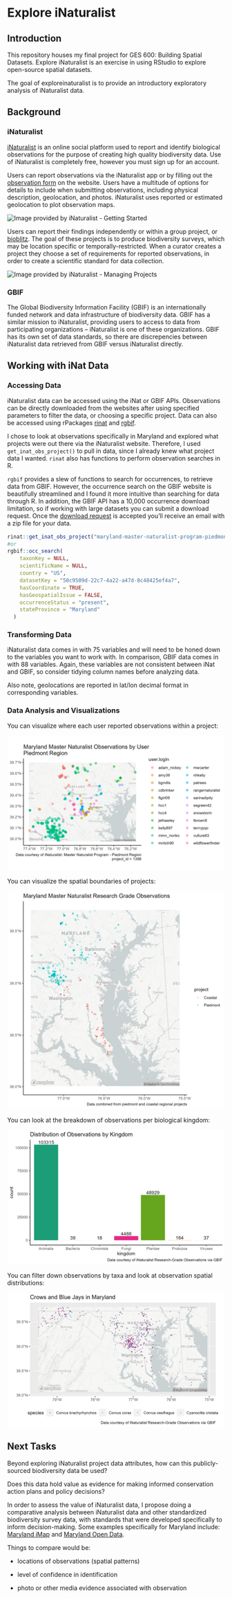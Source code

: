 
# Explore iNaturalist

## Introduction

This repository houses my final project for GES 600: Building Spatial
Datasets. Explore iNaturalist is an exercise in using RStudio to explore
open-source spatial datasets.

The goal of exploreinaturalist is to provide an introductory exploratory
analysis of iNaturalist data.

## Background

### iNaturalist

[iNaturalist](https://www.inaturalist.org/) is an online social platform
used to report and identify biological observations for the purpose of
creating high quality biodiversity data. Use of iNaturalist is
completely free, however you must sign up for an account.

Users can report observations via the iNaturalist app or by filling out
the [observation form](https://www.inaturalist.org/observations/upload)
on the website. Users have a multitude of options for details to include
when submitting observations, including physical description,
geolocation, and photos. iNaturalist uses reported or estimated
geolocation to plot observation maps.

![Image provided by iNaturalist - Getting
Started](https://static.inaturalist.org/wiki_page_attachments/492-original.png)

Users can report their findings independently or within a group project,
or [bioblitz](https://www.inaturalist.org/pages/bioblitz+guide). The
goal of these projects is to produce biodiversity surveys, which may be
location specific or temporally-restricted. When a curator creates a
project they choose a set of requirements for reported observations, in
order to create a scientific standard for data collection.

![Image provided by iNaturalist - Managing
Projects](images/Screen%20Shot%202018-06-18%20at%209.39.08%20PM.png)

### GBIF

The Global Biodiversity Information Facility (GBIF) is an
internationally funded network and data infrastructure of biodiversity
data. GBIF has a similar mission to iNaturalist, providing users to
access to data from participating organizations – iNaturalist is one of
these organizations. GBIF has its own set of data standards, so there
are discrepencies between iNaturalist data retrieved from GBIF versus
iNaturalist directly.

## Working with iNat Data

### Accessing Data

iNaturalist data can be accessed using the iNat or GBIF APIs.
Observations can be directly downloaded from the websites after using
specified parameters to filter the data, or choosing a specific project.
Data can also be accessed using rPackages
[rinat](https://github.com/ropensci/rinat) and
[rgbif](https://github.com/ropensci/rgbif).

I chose to look at observations specifically in Maryland and explored
what projects were out there via the iNaturalist website. Therefore, I
used `get_inat_obs_project()` to pull in data, since I already knew what
project data I wanted. `rinat` also has functions to perform observation
searches in R.

`rgbif` provides a slew of functions to search for occurrences, to
retrieve data from GBIF. However, the occurrence search on the GBIF
website is beautifully streamlined and I found it more intuitive than
searching for data through R. In addition, the GBIF API has a 10,000
occurrence download limitation, so if working with large datasets you
can submit a download request. Once the [download
request](https://www.gbif.org/occurrence/download/request) is accepted
you’ll receive an email with a zip file for your data.

``` r
rinat::get_inat_obs_project("maryland-master-naturalist-program-piedmont-region", type = "observations")
#or
rgbif::occ_search(
    taxonKey = NULL,
    scientificName = NULL,
    country = "US",
    datasetKey = "50c9509d-22c7-4a22-a47d-8c48425ef4a7",
    hasCoordinate = TRUE,
    hasGeospatialIssue = FALSE,
    occurrenceStatus = "present",
    stateProvince = "Maryland"
  )
```

### Transforming Data

iNaturalist data comes in with 75 variables and will need to be honed
down to the variables you want to work with. In comparison, GBIF data
comes in with 88 variables. Again, these variables are not consistent
between iNat and GBIF, so consider tidying column names before analyzing
data.

Also note, geolocations are reported in lat/lon decimal format in
corresponding variables.

### Data Analysis and Visualizations

You can visualize where each user reported observations within a
project:

![](deliverables/piedmont_user_map.png)

You can visualize the spatial boundaries of projects:

![](deliverables/masternat_map.png)

You can look at the breakdown of observations per biological kingdom:

![](deliverables/GBIF_kingdoms_bar.png)

You can filter down observations by taxa and look at observation spatial
distributions:

![](deliverables/MD_corvid_sightings.png)

## Next Tasks

Beyond exploring iNaturalist project data attributes, how can this
publicly-sourced biodiversity data be used?

Does this data hold value as evidence for making informed conservation
action plans and policy decisions?

In order to assess the value of iNaturalist data, I propose doing a
comparative analysis between iNaturalist data and other standardized
biodiversity survey data, with standards that were developed
specifically to inform decision-making. Some examples specifically for
Maryland include: [Maryland iMap](https://imap.maryland.gov/) and
[Maryland Open Data](https://opendata.maryland.gov/).

Things to compare would be:

- locations of observations (spatial patterns)

- level of confidence in identification

- photo or other media evidence associated with observation
